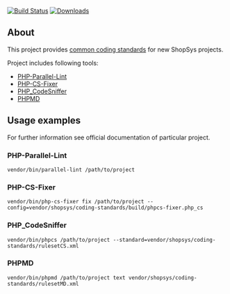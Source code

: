 [![Build Status](https://travis-ci.org/shopsys/coding-standards.svg?branch=master)](https://travis-ci.org/shopsys/coding-standards)
[![Downloads](https://img.shields.io/packagist/dt/shopsys/coding-standards.svg)](https://packagist.org/packages/shopsys/coding-standards)

## About

This project provides [common coding standards](docs/description-of-used-coding-standards-rules.md) for new ShopSys projects.

Project includes following tools:
* [PHP-Parallel-Lint](https://github.com/JakubOnderka/PHP-Parallel-Lint)
* [PHP-CS-Fixer](https://github.com/FriendsOfPHP/PHP-CS-Fixer)
* [PHP_CodeSniffer](https://github.com/squizlabs/PHP_CodeSniffer)
* [PHPMD](https://github.com/phpmd/phpmd)

## Usage examples

For further information see official documentation of particular project.

### PHP-Parallel-Lint

```
vendor/bin/parallel-lint /path/to/project
```

### PHP-CS-Fixer

```
vendor/bin/php-cs-fixer fix /path/to/project --config=vendor/shopsys/coding-standards/build/phpcs-fixer.php_cs
```

### PHP_CodeSniffer

```
vendor/bin/phpcs /path/to/project --standard=vendor/shopsys/coding-standards/rulesetCS.xml
```

### PHPMD

```
vendor/bin/phpmd /path/to/project text vendor/shopsys/coding-standards/rulesetMD.xml
```
